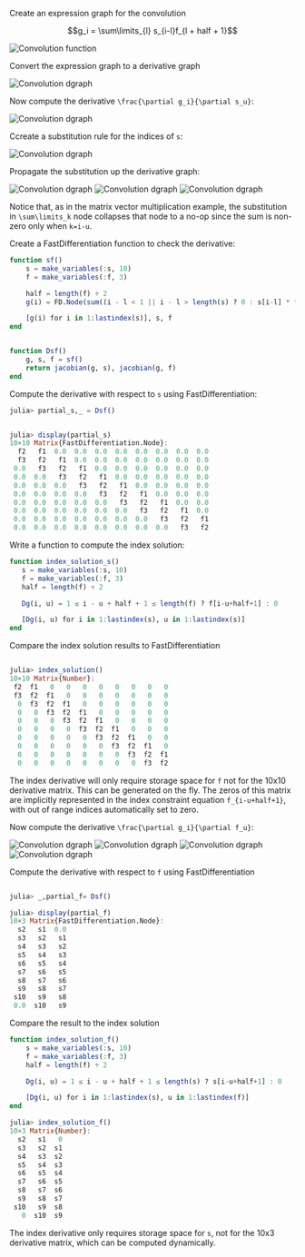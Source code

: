 
 Create an expression graph for the convolution 
 
 ```math
g_i = \sum\limits_{l} s_{i-l}f_{l + half + 1}
```

![Convolution function](illustrations/convolution/convolution_illustration.svg)

Convert the expression graph to a derivative graph 

![Convolution dgraph](illustrations/convolution/convolution_partial_s_DgraphD.svg)

Now compute the derivative ``\frac{\partial g_i}{\partial s_u}``:

![Convolution dgraph](illustrations/convolution/convolution_partial_s_step0D.svg)

Ccreate a substitution rule for the indices of ``s``:

![Convolution dgraph](illustrations/convolution/convolution_partial_s_step1D.svg)

Propagate the substitution up the derivative graph:

![Convolution dgraph](illustrations/convolution/convolution_partial_s_step2D.svg)
![Convolution dgraph](illustrations/convolution/convolution_partial_s_step3D.svg)
![Convolution dgraph](illustrations/convolution/convolution_partial_s_step4D.svg)

Notice that, as in the matrix vector multiplication example, the substitution in ``\sum\limits_k`` node collapses that node to a no-op since the sum is non-zero only when ``k=i-u``.


Create a FastDifferentiation function to check the derivative:
```julia
function sf()
    s = make_variables(:s, 10)
    f = make_variables(:f, 3)

    half = length(f) ÷ 2
    g(i) = FD.Node(sum((i - l < 1 || i - l > length(s) ? 0 : s[i-l] * f[l+half+1]) for l in -half:half))

    [g(i) for i in 1:lastindex(s)], s, f
end


function Dsf()
    g, s, f = sf()
    return jacobian(g, s), jacobian(g, f)
end
```

Compute the derivative with respect to `s` using FastDifferentiation:


```julia
julia> partial_s,_ = Dsf()


julia> display(partial_s)
10×10 Matrix{FastDifferentiation.Node}:
  f2   f1  0.0  0.0  0.0  0.0  0.0  0.0  0.0  0.0
  f3   f2   f1  0.0  0.0  0.0  0.0  0.0  0.0  0.0
 0.0   f3   f2   f1  0.0  0.0  0.0  0.0  0.0  0.0
 0.0  0.0   f3   f2   f1  0.0  0.0  0.0  0.0  0.0
 0.0  0.0  0.0   f3   f2   f1  0.0  0.0  0.0  0.0
 0.0  0.0  0.0  0.0   f3   f2   f1  0.0  0.0  0.0
 0.0  0.0  0.0  0.0  0.0   f3   f2   f1  0.0  0.0
 0.0  0.0  0.0  0.0  0.0  0.0   f3   f2   f1  0.0
 0.0  0.0  0.0  0.0  0.0  0.0  0.0   f3   f2   f1
 0.0  0.0  0.0  0.0  0.0  0.0  0.0  0.0   f3   f2
```

 Write a function to compute the index solution:
 ```julia
 function index_solution_s()
    s = make_variables(:s, 10)
    f = make_variables(:f, 3)
    half = length(f) ÷ 2

    Dg(i, u) = 1 ≤ i - u + half + 1 ≤ length(f) ? f[i-u+half+1] : 0

    [Dg(i, u) for i in 1:lastindex(s), u in 1:lastindex(s)]
end
```
Compare the index solution results to FastDifferentiation

```julia

julia> index_solution()
10×10 Matrix{Number}:
 f2  f1   0   0   0   0   0   0   0   0
 f3  f2  f1   0   0   0   0   0   0   0
  0  f3  f2  f1   0   0   0   0   0   0
  0   0  f3  f2  f1   0   0   0   0   0
  0   0   0  f3  f2  f1   0   0   0   0
  0   0   0   0  f3  f2  f1   0   0   0
  0   0   0   0   0  f3  f2  f1   0   0
  0   0   0   0   0   0  f3  f2  f1   0
  0   0   0   0   0   0   0  f3  f2  f1
  0   0   0   0   0   0   0   0  f3  f2
```

The index derivative will only require storage space for ``f`` not for the 10x10 derivative matrix. This can be generated on the fly. The zeros of this matrix are implicitly represented in the index constraint equation ``f_{i-u+half+1}``, with out of range indices automatically set to zero.

Now compute the derivative ``\frac{\partial g_i}{\partial f_u}``:

![Convolution dgraph](illustrations/convolution/convolution_partial_f_step1D.svg)
![Convolution dgraph](illustrations/convolution/convolution_partial_f_step2D.svg)
![Convolution dgraph](illustrations/convolution/convolution_partial_f_step3D.svg)
![Convolution dgraph](illustrations/convolution/convolution_partial_f_step4D.svg)




Compute the derivative with respect to ``f`` using FastDifferentiation
```julia

julia> _,partial_f= Dsf()

julia> display(partial_f)
10×3 Matrix{FastDifferentiation.Node}:
  s2   s1  0.0
  s3   s2   s1
  s4   s3   s2
  s5   s4   s3
  s6   s5   s4
  s7   s6   s5
  s8   s7   s6
  s9   s8   s7
 s10   s9   s8
 0.0  s10   s9
```
Compare the result to the index solution
```julia
function index_solution_f()
    s = make_variables(:s, 10)
    f = make_variables(:f, 3)
    half = length(f) ÷ 2

    Dg(i, u) = 1 ≤ i - u + half + 1 ≤ length(s) ? s[i-u+half+1] : 0

    [Dg(i, u) for i in 1:lastindex(s), u in 1:lastindex(f)]
end

julia> index_solution_f()
10×3 Matrix{Number}:
  s2   s1   0
  s3   s2  s1
  s4   s3  s2
  s5   s4  s3
  s6   s5  s4
  s7   s6  s5
  s8   s7  s6
  s9   s8  s7
 s10   s9  s8
   0  s10  s9
```

The index derivative only requires storage space for ``s``, not for the 10x3 derivative matrix, which can be computed dynamically. 

 





